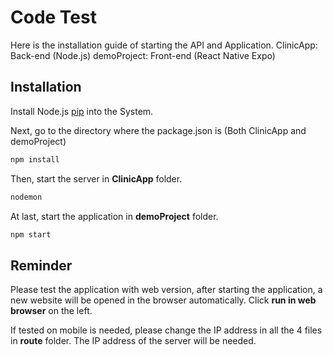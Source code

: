 # Code Test

Here is the installation guide of starting the API and Application.
ClinicApp: Back-end (Node.js)
demoProject: Front-end (React Native Expo)

## Installation

Install Node.js [pip](https://nodejs.org/en/) into the System.

Next, go to the directory where the package.json is (Both ClinicApp and demoProject)

```bash
npm install
```
Then, start the server in **ClinicApp** folder.

```bash
nodemon
```

At last, start the application in  **demoProject** folder.

```bash
npm start
```

## Reminder

Please test the application with web version,
after starting the application, a new website will be opened in the browser automatically.
Click **run in web browser** on the left.

If tested on mobile is needed, please change the IP address in all the 4 files in **route** folder.
The IP address of the server will be needed.